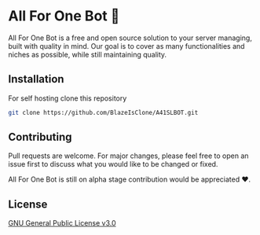 # **All For One Bot 🚀**

All For One Bot is a free and open source solution to your server managing, built with quality in mind. Our goal is to cover as many functionalities and niches as possible, while still maintaining quality.

## Installation

For self hosting clone this repository

```bash
git clone https://github.com/BlazeIsClone/A41SLBOT.git
```

## Contributing

Pull requests are welcome. For major changes, please feel free to open an issue first to discuss what you would like to be changed or fixed.

All For One Bot is still on alpha stage contribution would be appreciated ❤️.

## License

[GNU General Public License v3.0](https://github.com/BlazeIsClone/A41SLBOT/blob/master/LICENSE.txt)
